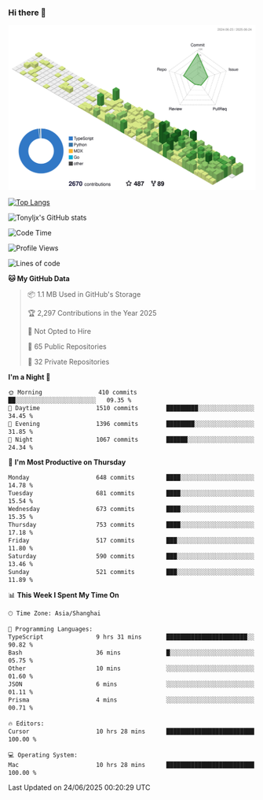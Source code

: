 ### Hi there 👋

![](./profile-3d-contrib/profile-green-animate.svg)

 

[![Top Langs](https://github-readme-stats.vercel.app/api/top-langs/?username=tonyljx)](https://github.com/anuraghazra/github-readme-stats)

![Tonyljx's GitHub stats](https://github-readme-stats.vercel.app/api?username=tonyljx&theme=default&show_icons=true)

 

<!--START_SECTION:waka-->
![Code Time](http://img.shields.io/badge/Code%20Time-1%2C366%20hrs%2045%20mins-blue)

![Profile Views](http://img.shields.io/badge/Profile%20Views-1-blue)

![Lines of code](https://img.shields.io/badge/From%20Hello%20World%20I%27ve%20Written-1.8%20million%20lines%20of%20code-blue)

**🐱 My GitHub Data** 

> 📦 1.1 MB Used in GitHub's Storage 
 > 
> 🏆 2,297 Contributions in the Year 2025
 > 
> 🚫 Not Opted to Hire
 > 
> 📜 65 Public Repositories 
 > 
> 🔑 32 Private Repositories 
 > 
**I'm a Night 🦉** 

```text
🌞 Morning                410 commits         ██░░░░░░░░░░░░░░░░░░░░░░░   09.35 % 
🌆 Daytime                1510 commits        █████████░░░░░░░░░░░░░░░░   34.45 % 
🌃 Evening                1396 commits        ████████░░░░░░░░░░░░░░░░░   31.85 % 
🌙 Night                  1067 commits        ██████░░░░░░░░░░░░░░░░░░░   24.34 % 
```
📅 **I'm Most Productive on Thursday** 

```text
Monday                   648 commits         ████░░░░░░░░░░░░░░░░░░░░░   14.78 % 
Tuesday                  681 commits         ████░░░░░░░░░░░░░░░░░░░░░   15.54 % 
Wednesday                673 commits         ████░░░░░░░░░░░░░░░░░░░░░   15.35 % 
Thursday                 753 commits         ████░░░░░░░░░░░░░░░░░░░░░   17.18 % 
Friday                   517 commits         ███░░░░░░░░░░░░░░░░░░░░░░   11.80 % 
Saturday                 590 commits         ███░░░░░░░░░░░░░░░░░░░░░░   13.46 % 
Sunday                   521 commits         ███░░░░░░░░░░░░░░░░░░░░░░   11.89 % 
```


📊 **This Week I Spent My Time On** 

```text
🕑︎ Time Zone: Asia/Shanghai

💬 Programming Languages: 
TypeScript               9 hrs 31 mins       ███████████████████████░░   90.82 % 
Bash                     36 mins             █░░░░░░░░░░░░░░░░░░░░░░░░   05.75 % 
Other                    10 mins             ░░░░░░░░░░░░░░░░░░░░░░░░░   01.60 % 
JSON                     6 mins              ░░░░░░░░░░░░░░░░░░░░░░░░░   01.11 % 
Prisma                   4 mins              ░░░░░░░░░░░░░░░░░░░░░░░░░   00.71 % 

🔥 Editors: 
Cursor                   10 hrs 28 mins      █████████████████████████   100.00 % 

💻 Operating System: 
Mac                      10 hrs 28 mins      █████████████████████████   100.00 % 
```


 Last Updated on 24/06/2025 00:20:29 UTC
<!--END_SECTION:waka-->
